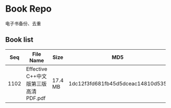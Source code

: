 Book Repo
=========

电子书备份、去重

Book list
---------

| Seq | File Name | Size | MD5 |
| --- | --------- | ---- | --- |
| 1102 | Effective C++中文版第三版 高清PDF.pdf | 17.4 MB | 1dc12f3fd681fb45d5dceac14810d535 | 
